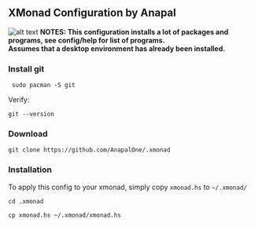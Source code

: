 ## XMonad Configuration by Anapal
![alt text](https://github.com/AnapalOne/pictures/blob/master/2022-04-13_17-41.png "XMonad")
   **NOTES: This configuration installs a lot of packages and programs, see config/help for list of programs.** <br />
          **Assumes that a desktop environment has already been installed.** <br />

### Install git
``` 
 sudo pacman -S git
```

Verify:
``` 
git --version
```

### Download
``` 
git clone https://github.com/AnapalOne/.xmonad
```  


### Installation
To apply this config to your xmonad, simply copy `xmonad.hs` to `~/.xmonad/`
``` 
cd .xmonad
```
``` 
cp xmonad.hs ~/.xmonad/xmonad.hs
```
